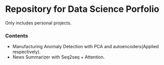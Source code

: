 # Repository for Data Science Porfolio

Only includes personal projects.

### Contents

- Manufacturing Anomaly Detection with PCA and autoencoders(Applied respectively).
- News Summarizer with Seq2seq + Attention.
